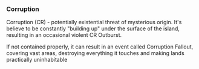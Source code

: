 ### Corruption

Corruption (CR) - potentially existential threat of mysterious origin. It's believe to be constantly "building up" under the surface of the island, resulting in an occasional violent CR Outburst. 

If not contained properly, it can result in an event called Corruption Fallout, covering vast areas, destroying everything it touches and making lands practically uninhabitable
<!--stackedit_data:
eyJoaXN0b3J5IjpbMjA4ODg2NDYwOF19
-->